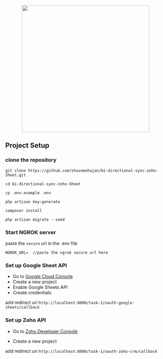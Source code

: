 <p align="center"><a href="https://laravel.com" target="_blank"><img src="https://raw.githubusercontent.com/laravel/art/master/logo-lockup/5%20SVG/2%20CMYK/1%20Full%20Color/laravel-logolockup-cmyk-red.svg" width="400"></a></p>

## Project Setup

### clone the repository

```
git clone https://github.com/shuvomohajan/bi-directional-sync-zoho-Sheet.git

cd bi-directional-sync-zoho-Sheet

cp .env.example .env

php artisan key:generate

composer install

php artisan migrate --seed
```

### Start NGROK server

paste the `secure` url in the .env file

```
NGROK_URL=  //paste the ngrok secure url here
```

### Set up Google Sheet API

-   Go to [Google Cloud Console](https://console.cloud.google.com/)
-   Create a new project
-   Enable Google Sheets API
-   Create credentials

add redirect uri `http://localhost:8000/task-1/oauth-google-sheets/callback`

### Set up Zoho API

-   Go to [Zoho Developer Console](https://api-console.zoho.com/)

-   Create a new project

add redirect uri `http://localhost:8000/task-1/oauth-zoho-crm/callback`

